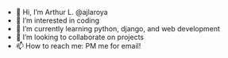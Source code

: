 - 👋 Hi, I’m Arthur L. @ajlaroya
- 👀 I’m interested in coding
- 🌱 I’m currently learning python, django, and web development
- 💞️ I’m looking to collaborate on projects
- 📫 How to reach me: PM me for email!

<!---
ajlaroya/ajlaroya is a ✨ special ✨ repository because its `README.md` (this file) appears on your GitHub profile.
You can click the Preview link to take a look at your changes.
--->
